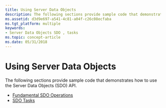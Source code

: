 ```yaml
---
title: Using Server Data Objects
description: The following sections provide sample code that demonstrates how to use the Server Data Objects (SDO) API.
ms.assetid: d3d9e697-a541-4c81-a04f-c26c08ecfaba
ms.tgt_platform: multiple
keywords:
- Server Data Objects SDO , tasks
ms.topic: concept-article
ms.date: 05/31/2018
---
```


# Using Server Data Objects

The following sections provide sample code that demonstrates how to use the Server Data Objects (SDO) API.

-   [Fundamental SDO Operations](/windows/desktop/Nps/sdo-fundamental-sdo-operations)
-   [SDO Tasks](/windows/desktop/Nps/sdo-sdo-tasks)

 

 
